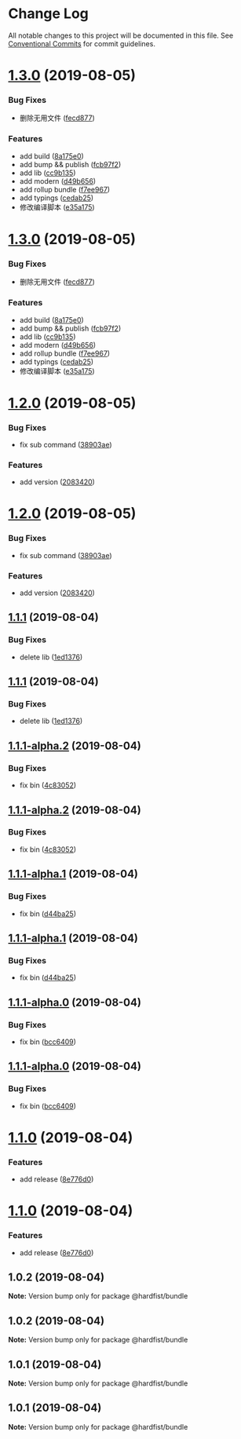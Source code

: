 # Change Log

All notable changes to this project will be documented in this file.
See [Conventional Commits](https://conventionalcommits.org) for commit guidelines.

# [1.3.0](https://github.com/monorepo-lab/bundle/compare/v1.2.0...v1.3.0) (2019-08-05)


### Bug Fixes

* 删除无用文件 ([fecd877](https://github.com/monorepo-lab/bundle/commit/fecd877))


### Features

* add build ([8a175e0](https://github.com/monorepo-lab/bundle/commit/8a175e0))
* add bump && publish ([fcb97f2](https://github.com/monorepo-lab/bundle/commit/fcb97f2))
* add lib ([cc9b135](https://github.com/monorepo-lab/bundle/commit/cc9b135))
* add modern ([d49b656](https://github.com/monorepo-lab/bundle/commit/d49b656))
* add rollup bundle ([f7ee967](https://github.com/monorepo-lab/bundle/commit/f7ee967))
* add typings ([cedab25](https://github.com/monorepo-lab/bundle/commit/cedab25))
* 修改编译脚本 ([e35a175](https://github.com/monorepo-lab/bundle/commit/e35a175))





# [1.3.0](https://github.com/monorepo-lab/bundle/compare/v1.2.0...v1.3.0) (2019-08-05)


### Bug Fixes

* 删除无用文件 ([fecd877](https://github.com/monorepo-lab/bundle/commit/fecd877))


### Features

* add build ([8a175e0](https://github.com/monorepo-lab/bundle/commit/8a175e0))
* add bump && publish ([fcb97f2](https://github.com/monorepo-lab/bundle/commit/fcb97f2))
* add lib ([cc9b135](https://github.com/monorepo-lab/bundle/commit/cc9b135))
* add modern ([d49b656](https://github.com/monorepo-lab/bundle/commit/d49b656))
* add rollup bundle ([f7ee967](https://github.com/monorepo-lab/bundle/commit/f7ee967))
* add typings ([cedab25](https://github.com/monorepo-lab/bundle/commit/cedab25))
* 修改编译脚本 ([e35a175](https://github.com/monorepo-lab/bundle/commit/e35a175))





# [1.2.0](https://github.com/monorepo-lab/bundle/compare/v1.1.2...v1.2.0) (2019-08-05)


### Bug Fixes

* fix sub command ([38903ae](https://github.com/monorepo-lab/bundle/commit/38903ae))


### Features

* add version ([2083420](https://github.com/monorepo-lab/bundle/commit/2083420))





# [1.2.0](https://github.com/monorepo-lab/bundle/compare/v1.1.2...v1.2.0) (2019-08-05)


### Bug Fixes

* fix sub command ([38903ae](https://github.com/monorepo-lab/bundle/commit/38903ae))


### Features

* add version ([2083420](https://github.com/monorepo-lab/bundle/commit/2083420))





## [1.1.1](https://github.com/monorepo-lab/bundle/compare/v1.1.1-alpha.2...v1.1.1) (2019-08-04)


### Bug Fixes

* delete lib ([1ed1376](https://github.com/monorepo-lab/bundle/commit/1ed1376))





## [1.1.1](https://github.com/monorepo-lab/bundle/compare/v1.1.1-alpha.2...v1.1.1) (2019-08-04)


### Bug Fixes

* delete lib ([1ed1376](https://github.com/monorepo-lab/bundle/commit/1ed1376))





## [1.1.1-alpha.2](https://github.com/monorepo-lab/bundle/compare/v1.1.1-alpha.1...v1.1.1-alpha.2) (2019-08-04)


### Bug Fixes

* fix bin ([4c83052](https://github.com/monorepo-lab/bundle/commit/4c83052))





## [1.1.1-alpha.2](https://github.com/monorepo-lab/bundle/compare/v1.1.1-alpha.1...v1.1.1-alpha.2) (2019-08-04)


### Bug Fixes

* fix bin ([4c83052](https://github.com/monorepo-lab/bundle/commit/4c83052))





## [1.1.1-alpha.1](https://github.com/monorepo-lab/bundle/compare/v1.1.1-alpha.0...v1.1.1-alpha.1) (2019-08-04)


### Bug Fixes

* fix bin ([d44ba25](https://github.com/monorepo-lab/bundle/commit/d44ba25))





## [1.1.1-alpha.1](https://github.com/monorepo-lab/bundle/compare/v1.1.1-alpha.0...v1.1.1-alpha.1) (2019-08-04)


### Bug Fixes

* fix bin ([d44ba25](https://github.com/monorepo-lab/bundle/commit/d44ba25))





## [1.1.1-alpha.0](https://github.com/monorepo-lab/bundle/compare/v1.1.0...v1.1.1-alpha.0) (2019-08-04)


### Bug Fixes

* fix bin ([bcc6409](https://github.com/monorepo-lab/bundle/commit/bcc6409))





## [1.1.1-alpha.0](https://github.com/monorepo-lab/bundle/compare/v1.1.0...v1.1.1-alpha.0) (2019-08-04)


### Bug Fixes

* fix bin ([bcc6409](https://github.com/monorepo-lab/bundle/commit/bcc6409))





# [1.1.0](https://github.com/monorepo-lab/bundle/compare/v1.0.2...v1.1.0) (2019-08-04)


### Features

* add release ([8e776d0](https://github.com/monorepo-lab/bundle/commit/8e776d0))





# [1.1.0](https://github.com/monorepo-lab/bundle/compare/v1.0.2...v1.1.0) (2019-08-04)


### Features

* add release ([8e776d0](https://github.com/monorepo-lab/bundle/commit/8e776d0))





## 1.0.2 (2019-08-04)

**Note:** Version bump only for package @hardfist/bundle





## 1.0.2 (2019-08-04)

**Note:** Version bump only for package @hardfist/bundle





## 1.0.1 (2019-08-04)

**Note:** Version bump only for package @hardfist/bundle





## 1.0.1 (2019-08-04)

**Note:** Version bump only for package @hardfist/bundle
